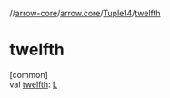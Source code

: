 //[arrow-core](../../../index.md)/[arrow.core](../index.md)/[Tuple14](index.md)/[twelfth](twelfth.md)

# twelfth

[common]\
val [twelfth](twelfth.md): [L](index.md)
